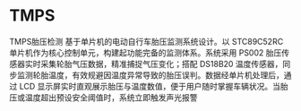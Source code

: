 # TMPS
TMPS胎压检测
基于单片机的电动自行车胎压监测系统设计。以 STC89C52RC 单片机作为核心控制单元，构建起功能完备的监测体系。系统采用 PS002 胎压传感器实时采集轮胎气压数据，精准捕捉气压变化；搭配 DS18B20 温度传感器，同步监测轮胎温度，有效规避因温度异常导致的胎压误判。数据经单片机处理后，通过 LCD 显示屏实时直观展示胎压与温度数值，便于用户随时掌握车辆状况。当胎压或温度超出预设安全阈值时，系统立即触发声光报警
